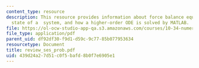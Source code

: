 ```yaml
---
content_type: resource
description: This resource provides information about force balance equation, steady
  state of a  system, and how a higher-order ODE is solved by MATLAB.
file: https://ol-ocw-studio-app-qa.s3.amazonaws.com/courses/10-34-numerical-methods-applied-to-chemical-engineering-fall-2005/439d24a27d51c0f5bafd8b0f7e6905e1_review_ses_prob.pdf
file_type: application/pdf
parent_uid: df92df30-f9d1-d59c-9c77-85b077953634
resourcetype: Document
title: review_ses_prob.pdf
uid: 439d24a2-7d51-c0f5-bafd-8b0f7e6905e1
---
```


